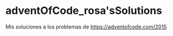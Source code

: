 # adventOfCode_rosa'sSolutions

Mis soluciones a los problemas de https://adventofcode.com/2015




